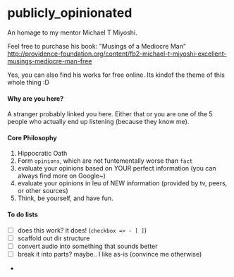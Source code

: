 # publicly_opinionated
An homage to my mentor Michael T Miyoshi.

Feel free to purchase his book:
"Musings of a Mediocre Man"
http://providence-foundation.org/content/fb2-michael-t-miyoshi-excellent-musings-mediocre-man-free

Yes, you can also find his works for free online.  Its kindof the theme of this whole thing :D

#### Why are you here?
A stranger probably linked you here.  Either that or you are one of the 5 people who actually end up
listening (because they know me).

#### Core Philosophy
1.  Hippocratic Oath
2.  Form `opinions`, which are not funtementally worse than `fact`
3.  evaluate your opinions based on YOUR perfect information (you can always find more on Google~)
4.  evaluate your opinions in leu of NEW information (provided by tv, peers, or other sources)
5.  Think, be yourself, and have fun.

#### To do lists
- [ ] does this work? it does!  (`checkbox => - [ ]`)
- [ ] scaffold out dir structure
- [ ] convert audio into something that sounds better
- [ ] break it into parts? maybe.. I like as-is (convince me otherwise)
- 
